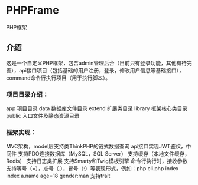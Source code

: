 # PHPFrame
PHP框架

## 介绍
这是一个自定义PHP框架，包含admin管理后台（目前只有登录功能，其他有待完善），api接口项目（包括基础的用户注册，登录，修改用户信息等基础接口），command命令行执行项目（用于执行脚本）。
### 项目目录介绍：
  app 项目目录
  data 数据库文件目录
  extend 扩展类目录
  library 框架核心类目录
  public 入口文件及静态资源目录

### 框架实现：
  MVC架构，model层支持类ThinkPHP的链式数据查询
  api接口实现JWT鉴权，中间件
  支持PDO连接数据库（MySQL，SQL Server）
  支持缓存（本地文件缓存，Redis）
  支持日志类扩展
  支持Smarty和Twig模板引擎
  命令行执行时，接收参数支持等号（=），点号（.），冒号（:）等表现形式，例如：php cli.php index index a.name age=18 gender:man
  支持trait


